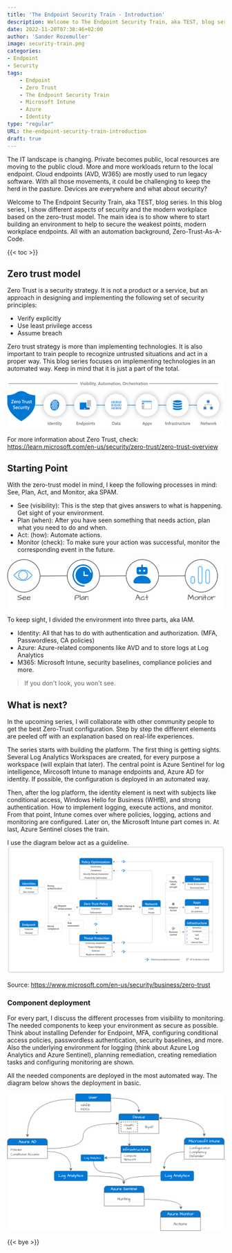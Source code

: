 ```yaml
---
title: 'The Endpoint Security Train - Introduction'
description: Welcome to The Endpoint Security Train, aka TEST, blog series. I show different aspects of security and modern endpoints based on zero-trust. I show how to enroll an zero-trust environment to help to secure modern workplace endpoints in an automated way. 
date: 2022-11-20T07:38:46+02:00
author: 'Sander Rozemuller'
image: security-train.png
categories:
- Endpoint
- Security
tags:
    - Endpoint
    - Zero Trust
    - The Endpoint Security Train
    - Microsoft Intune
    - Azure
    - Identity
type: "regular"
URL: the-endpoint-security-train-introduction
draft: true
---
```


The IT landscape is changing. Private becomes public, local resources are moving to the public cloud. More and more workloads return to the local endpoint. Cloud endpoints (AVD, W365) are mostly used to run legacy software.
With all those movements, it could be challenging to keep the herd in the pasture. Devices are everywhere and what about security?
 
Welcome to The Endpoint Security Train, aka TEST, blog series. In this blog series, I show different aspects of security and the modern workplace based on the zero-trust model. The main idea is to show where to start building an environment to help to secure the weakest points, modern workplace endpoints. All with an automation background, Zero-Trust-As-A-Code.

{{< toc >}}

## Zero trust model
Zero Trust is a security strategy. It is not a product or a service, but an approach in designing and implementing the following set of security principles:

- Verify explicitly
- Use least privilege access
- Assume breach

Zero trust strategy is more than implementing technologies. It is also important to train people to recognize untrusted situations and act in a proper way. This blog series focuses on implementing technologies in an automated way. Keep in mind that it is just a part of the total. 

![zero-trust-security-elements](zero-trust-security-elements.png)

For more information about Zero Trust, check: https://learn.microsoft.com/en-us/security/zero-trust/zero-trust-overview


## Starting Point
With the zero-trust model in mind, I keep the following processes in mind: See, Plan, Act, and Monitor, aka SPAM.  
- See (visibility): This is the step that gives answers to what is happening. Get sight of your environment. 
- Plan (when): After you have seen something that needs action, plan what you need to do and when.
- Act: (how): Automate actions.
- Monitor (check): To make sure your action was successful, monitor the corresponding event in the future.


![see-plan-act-monitor.png](see-plan-act-monitor.png)

To keep sight, I divided the environment into three parts, aka IAM. 
- Identity: All that has to do with authentication and authorization. (MFA, Passwordless, CA policies)
- Azure: Azure-related components like AVD and to store logs at Log Analytics
- M365: Microsoft Intune, security baselines, compliance policies and more. 

>If you don't look, you won't see.

## What is next?
In the upcoming series, I will collaborate with other community people to get the best Zero-Trust configuration. Step by step the different elements are peeled off with an explanation based on real-life experiences.

The series starts with building the platform. The first thing is getting sights. Several Log Analytics Workspaces are created, for every purpose a workspace (will explain that later). The central point is Azure Sentinel for log intelligence, Mircosoft Intune to manage endpoints and, Azure AD for identity. If possible, the configuration is deployed in an automated way.

Then, after the log platform, the identity element is next with subjects like conditional access, Windows Hello for Business (WHfB), and strong authentication. How to implement logging, execute actions, and monitor.  
From that point, Intune comes over where policies, logging, actions and monitoring are configured. 
Later on, the Microsoft Intune part comes in. At last, Azure Sentinel closes the train.

I use the diagram below act as a guideline.
![zero-trust-schema.webp](zero-trust-schema.webp) 

Source: https://www.microsoft.com/en-us/security/business/zero-trust

### Component deployment
For every part, I discuss the different processes from visibility to monitoring. The needed components to keep your environment as secure as possible.  
Think about installing Defender for Endpoint, MFA, configuring conditional access policies, passwordless authentication, security baselines, and more.  
Also the underlying environment for logging (think about Azure Log Analytics and Azure Sentinel), planning remediation, creating remediation tasks and configuring monitoring are shown.   

All the needed components are deployed in the most automated way. The diagram below shows the deployment in basic.  


![tech-diag](tech-diag.png)

{{< bye >}}